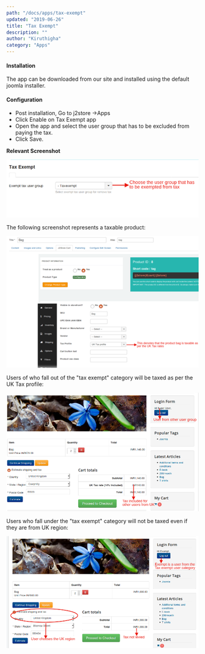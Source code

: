 ```yaml
---
path: "/docs/apps/tax-exempt"
updated: "2019-06-26"
title: "Tax Exempt"
description: ""
author: "Kiruthigha"
category: "Apps"
---
```




#### Installation

The app can be downloaded from our site and installed using the default joomla installer.

#### Configuration

- Post installation, Go to j2store ->Apps
- Click Enable on Tax Exempt app
- Open the app and select the user group that has to be excluded from paying the tax.
- Click Save.



**Relevant Screenshot**

![te01](https://raw.githubusercontent.com/j2store/doc-images/master/apps/Tax-exempt/taxexempt01.png)

The following screenshot represents a taxable product:

![te02](https://raw.githubusercontent.com/j2store/doc-images/master/apps/Tax-exempt/taxexempt02.png)

Users of who fall out of the "tax exempt" category will be taxed as per the UK Tax profile:

![te03](https://raw.githubusercontent.com/j2store/doc-images/master/apps/Tax-exempt/taxexempt03.png)

Users who fall under the "tax exempt" category will not be taxed even if they are from UK region:


![te04](https://raw.githubusercontent.com/j2store/doc-images/master/apps/Tax-exempt/taxexempt04.png)
